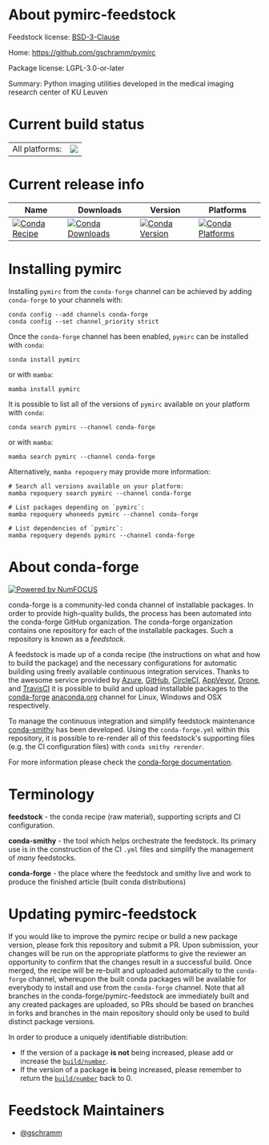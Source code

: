 About pymirc-feedstock
======================

Feedstock license: [BSD-3-Clause](https://github.com/conda-forge/pymirc-feedstock/blob/main/LICENSE.txt)

Home: https://github.com/gschramm/pymirc

Package license: LGPL-3.0-or-later

Summary: Python imaging utilities developed in the medical imaging research center of KU Leuven

Current build status
====================


<table><tr><td>All platforms:</td>
    <td>
      <a href="https://dev.azure.com/conda-forge/feedstock-builds/_build/latest?definitionId=12898&branchName=main">
        <img src="https://dev.azure.com/conda-forge/feedstock-builds/_apis/build/status/pymirc-feedstock?branchName=main">
      </a>
    </td>
  </tr>
</table>

Current release info
====================

| Name | Downloads | Version | Platforms |
| --- | --- | --- | --- |
| [![Conda Recipe](https://img.shields.io/badge/recipe-pymirc-green.svg)](https://anaconda.org/conda-forge/pymirc) | [![Conda Downloads](https://img.shields.io/conda/dn/conda-forge/pymirc.svg)](https://anaconda.org/conda-forge/pymirc) | [![Conda Version](https://img.shields.io/conda/vn/conda-forge/pymirc.svg)](https://anaconda.org/conda-forge/pymirc) | [![Conda Platforms](https://img.shields.io/conda/pn/conda-forge/pymirc.svg)](https://anaconda.org/conda-forge/pymirc) |

Installing pymirc
=================

Installing `pymirc` from the `conda-forge` channel can be achieved by adding `conda-forge` to your channels with:

```
conda config --add channels conda-forge
conda config --set channel_priority strict
```

Once the `conda-forge` channel has been enabled, `pymirc` can be installed with `conda`:

```
conda install pymirc
```

or with `mamba`:

```
mamba install pymirc
```

It is possible to list all of the versions of `pymirc` available on your platform with `conda`:

```
conda search pymirc --channel conda-forge
```

or with `mamba`:

```
mamba search pymirc --channel conda-forge
```

Alternatively, `mamba repoquery` may provide more information:

```
# Search all versions available on your platform:
mamba repoquery search pymirc --channel conda-forge

# List packages depending on `pymirc`:
mamba repoquery whoneeds pymirc --channel conda-forge

# List dependencies of `pymirc`:
mamba repoquery depends pymirc --channel conda-forge
```


About conda-forge
=================

[![Powered by
NumFOCUS](https://img.shields.io/badge/powered%20by-NumFOCUS-orange.svg?style=flat&colorA=E1523D&colorB=007D8A)](https://numfocus.org)

conda-forge is a community-led conda channel of installable packages.
In order to provide high-quality builds, the process has been automated into the
conda-forge GitHub organization. The conda-forge organization contains one repository
for each of the installable packages. Such a repository is known as a *feedstock*.

A feedstock is made up of a conda recipe (the instructions on what and how to build
the package) and the necessary configurations for automatic building using freely
available continuous integration services. Thanks to the awesome service provided by
[Azure](https://azure.microsoft.com/en-us/services/devops/), [GitHub](https://github.com/),
[CircleCI](https://circleci.com/), [AppVeyor](https://www.appveyor.com/),
[Drone](https://cloud.drone.io/welcome), and [TravisCI](https://travis-ci.com/)
it is possible to build and upload installable packages to the
[conda-forge](https://anaconda.org/conda-forge) [anaconda.org](https://anaconda.org/)
channel for Linux, Windows and OSX respectively.

To manage the continuous integration and simplify feedstock maintenance
[conda-smithy](https://github.com/conda-forge/conda-smithy) has been developed.
Using the ``conda-forge.yml`` within this repository, it is possible to re-render all of
this feedstock's supporting files (e.g. the CI configuration files) with ``conda smithy rerender``.

For more information please check the [conda-forge documentation](https://conda-forge.org/docs/).

Terminology
===========

**feedstock** - the conda recipe (raw material), supporting scripts and CI configuration.

**conda-smithy** - the tool which helps orchestrate the feedstock.
                   Its primary use is in the construction of the CI ``.yml`` files
                   and simplify the management of *many* feedstocks.

**conda-forge** - the place where the feedstock and smithy live and work to
                  produce the finished article (built conda distributions)


Updating pymirc-feedstock
=========================

If you would like to improve the pymirc recipe or build a new
package version, please fork this repository and submit a PR. Upon submission,
your changes will be run on the appropriate platforms to give the reviewer an
opportunity to confirm that the changes result in a successful build. Once
merged, the recipe will be re-built and uploaded automatically to the
`conda-forge` channel, whereupon the built conda packages will be available for
everybody to install and use from the `conda-forge` channel.
Note that all branches in the conda-forge/pymirc-feedstock are
immediately built and any created packages are uploaded, so PRs should be based
on branches in forks and branches in the main repository should only be used to
build distinct package versions.

In order to produce a uniquely identifiable distribution:
 * If the version of a package **is not** being increased, please add or increase
   the [``build/number``](https://docs.conda.io/projects/conda-build/en/latest/resources/define-metadata.html#build-number-and-string).
 * If the version of a package **is** being increased, please remember to return
   the [``build/number``](https://docs.conda.io/projects/conda-build/en/latest/resources/define-metadata.html#build-number-and-string)
   back to 0.

Feedstock Maintainers
=====================

* [@gschramm](https://github.com/gschramm/)


